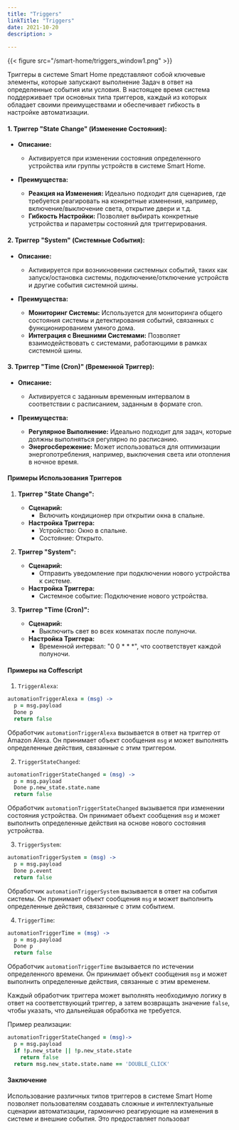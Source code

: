 ```yaml
---
title: "Triggers"
linkTitle: "Triggers"
date: 2021-10-20
description: >
  
---
```


{{< figure src="/smart-home/triggers_window1.png" >}}

Триггеры в системе Smart Home представляют собой ключевые элементы, которые запускают выполнение Задач в ответ на
определенные события или условия. В настоящее время система поддерживает три основных типа триггеров, каждый из которых
обладает своими преимуществами и обеспечивает гибкость в настройке автоматизации.

#### 1. **Триггер "State Change" (Изменение Состояния):**

- **Описание:**
    - Активируется при изменении состояния определенного устройства или группы устройств в системе Smart Home.

- **Преимущества:**
    - **Реакция на Изменения:** Идеально подходит для сценариев, где требуется реагировать на конкретные изменения,
      например, включение/выключение света, открытие двери и т.д.
    - **Гибкость Настройки:** Позволяет выбирать конкретные устройства и параметры состояний для триггерирования.

#### 2. **Триггер "System" (Системные События):**

- **Описание:**
    - Активируется при возникновении системных событий, таких как запуск/остановка системы, подключение/отключение
      устройств и другие события системной шины.

- **Преимущества:**
    - **Мониторинг Системы:** Используется для мониторинга общего состояния системы и детектирования событий, связанных
      с функционированием умного дома.
    - **Интеграция с Внешними Системами:** Позволяет взаимодействовать с системами, работающими в рамках системной шины.

#### 3. **Триггер "Time (Cron)" (Временной Триггер):**

- **Описание:**
    - Активируется с заданным временным интервалом в соответствии с расписанием, заданным в формате cron.

- **Преимущества:**
    - **Регулярное Выполнение:** Идеально подходит для задач, которые должны выполняться регулярно по расписанию.
    - **Энергосбережение:** Может использоваться для оптимизации энергопотребления, например, выключения света или
      отопления в ночное время.

#### Примеры Использования Триггеров

1. **Триггер "State Change":**
    - **Сценарий:**
        - Включить кондиционер при открытии окна в спальне.
    - **Настройка Триггера:**
        - Устройство: Окно в спальне.
        - Состояние: Открыто.

2. **Триггер "System":**
    - **Сценарий:**
        - Отправить уведомление при подключении нового устройства к системе.
    - **Настройка Триггера:**
        - Системное событие: Подключение нового устройства.

3. **Триггер "Time (Cron)":**
    - **Сценарий:**
        - Выключить свет во всех комнатах после полуночи.
    - **Настройка Триггера:**
        - Временной интервал: "0 0 * * *", что соответствует каждой полуночи.

#### Примеры на Coffescript

1. `TriggerAlexa`:

```coffeescript
automationTriggerAlexa = (msg) ->
  p = msg.payload
  Done p
  return false
```

Обработчик `automationTriggerAlexa` вызывается в ответ на триггер от Amazon Alexa. Он принимает объект сообщения `msg`
и может выполнять определенные действия, связанные с этим триггером.

2. `TriggerStateChanged`:

```coffeescript
automationTriggerStateChanged = (msg) ->
  p = msg.payload
  Done p.new_state.state.name
  return false
```

Обработчик `automationTriggerStateChanged` вызывается при изменении состояния устройства. Он принимает объект сообщения
`msg` и может выполнить определенные действия на основе нового состояния устройства.

3. `TriggerSystem`:

```coffeescript
automationTriggerSystem = (msg) ->
  p = msg.payload
  Done p.event
  return false
```

Обработчик `automationTriggerSystem` вызывается в ответ на события системы. Он принимает объект сообщения `msg` и может
выполнить определенные действия, связанные с этим событием.

4. `TriggerTime`:

```coffeescript
automationTriggerTime = (msg) ->
  p = msg.payload
  Done p
  return false
```

Обработчик `automationTriggerTime` вызывается по истечении определенного времени. Он принимает объект сообщения `msg` и
может выполнить определенные действия, связанные с этим временем.

Каждый обработчик триггера может выполнять необходимую логику в ответ на соответствующий триггер, а затем возвращать
значение `false`, чтобы указать, что дальнейшая обработка не требуется.

Пример реализации:

```coffeescript
automationTriggerStateChanged = (msg)->
  p = msg.payload
  if !p.new_state || !p.new_state.state
    return false
  return msg.new_state.state.name == 'DOUBLE_CLICK'
```

#### Заключение

Использование различных типов триггеров в системе Smart Home позволяет пользователям создавать сложные и
интеллектуальные сценарии автоматизации, гармонично реагирующие на изменения в системе и внешние события. Это
предоставляет пользоват
